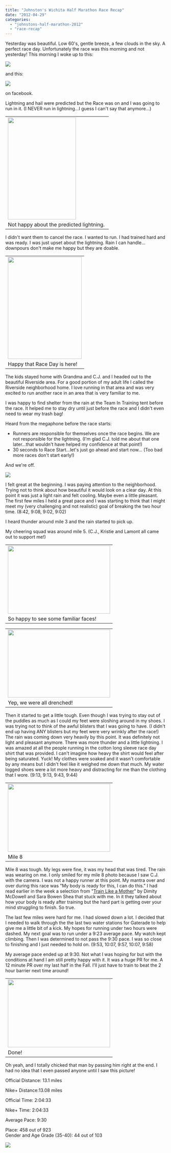 ```yaml
---
title: "Johnston's Wichita Half Marathon Race Recap"
date: "2012-04-29"
categories: 
  - "johnstons-half-marathon-2012"
  - "race-recap"
---
```


Yesterday was beautiful. Low 60's, gentle breeze, a few clouds in the sky. A perfect race day. Unfortunately the race was this morning and not yesterday! This morning I woke up to this:  

[![](images/FireShot+Screen+Capture+%23008+-+'36th+Annual+Johnston's+Wichita+Half+Marathon+-+April+29th,+2012'+-+www_facebook_com_pages_36th-Annual-Johnstons-Wichita-Half-Marathon-A.png)](http://2.bp.blogspot.com/-yeKLQTaAO2k/T52Ti2TKk2I/AAAAAAAAAfw/OXsMy9bLdYE/s1600/FireShot+Screen+Capture+%23008+-+'36th+Annual+Johnston's+Wichita+Half+Marathon+-+April+29th,+2012'+-+www_facebook_com_pages_36th-Annual-Johnstons-Wichita-Half-Marathon-A.png)

and this:

  

[![](images/FireShot+Screen+Capture+%23009+-+'36th+Annual+Johnston's+Wichita+Half+Marathon+-+April+29th,+2012'+-+www_facebook_com_pages_36th-Annual-Johnstons-Wichita-Half-Marathon-A.png)](http://3.bp.blogspot.com/-2ymyXAhFcSc/T52TjDuKlJI/AAAAAAAAAf4/Dky3ebRK2wo/s1600/FireShot+Screen+Capture+%23009+-+'36th+Annual+Johnston's+Wichita+Half+Marathon+-+April+29th,+2012'+-+www_facebook_com_pages_36th-Annual-Johnstons-Wichita-Half-Marathon-A.png)

  

on facebook. 

  

Lightning and hail were predicted but the Race was on and I was going to run in it. (I NEVER run in lightning...I guess I can't say that anymore...)

<table align="center" cellpadding="0" cellspacing="0"><tbody><tr><td><a href="http://3.bp.blogspot.com/-tvKbb5N7ujI/T52T02C2SdI/AAAAAAAAAgo/-egKgnxlf1k/s1600/IMG_6234.JPG" imageanchor="1"><span><img border="0" height="320" src="images/IMG_6234.JPG" width="213"></span></a></td></tr><tr><td><span>Not happy about the predicted lightning.&nbsp;</span></td></tr></tbody></table>

I didn't want them to cancel the race. I wanted to run. I had trained hard and was ready. I was just upset about the lightning. Rain I can handle... downpours don't make me happy but they are doable. 

<table align="center" cellpadding="0" cellspacing="0"><tbody><tr><td><a href="http://3.bp.blogspot.com/-IChNL0t639c/T52T1hDWdeI/AAAAAAAAAgw/61454D0HrqA/s1600/IMG_6235.JPG" imageanchor="1"><span><img border="0" height="320" src="images/IMG_6235.JPG" width="231"></span></a></td></tr><tr><td><span>Happy that Race Day is here!</span></td></tr></tbody></table>

The kids stayed home with Grandma and C.J. and I headed out to the beautiful Riverside area. For a good portion of my adult life I called the Riverside neighborhood home. I love running in that area and was very excited to run another race in an area that is very familiar to me.   

  

I was happy to find shelter from the rain at the Team In Training tent before the race. It helped me to stay dry until just before the race and I didn't even need to wear my trash bag!

  

Heard from the megaphone before the race starts: 

- Runners are responsible for themselves once the race begins. We are not responsible for the lightning. (I'm glad C.J. told me about that one later...that wouldn't have helped my confidence at that point!)
- 30 seconds to Race Start...let's just go ahead and start now... (Too bad more races don't start early!)

And we're off.

[![](images/IMG_6243.JPG)](http://4.bp.blogspot.com/-BeJHJpCIpaY/T52TrUogqDI/AAAAAAAAAgA/9KhJ5dyN6ao/s1600/IMG_6243.JPG)

  

I felt great at the beginning. I was paying attention to the neighborhood. Trying not to think about how beautiful it would look on a clear day. At this point it was just a light rain and felt cooling. Maybe even a little pleasant. The first few miles I held a great pace and I was starting to think that I might meet my (very challenging and not realistic) goal of breaking the two hour time. (8:42, 9:08, 9:02, 9:02)

  

I heard thunder around mile 3 and the rain started to pick up. 

  

My cheering squad was around mile 5. (C.J., Kristie and Lamont all came out to support me!)

<table align="center" cellpadding="0" cellspacing="0"><tbody><tr><td><a href="http://3.bp.blogspot.com/-VJ0EDXAwUJ4/T52Ttbd2V4I/AAAAAAAAAgI/l3kQ3dJBo-0/s1600/IMG_6245.JPG" imageanchor="1"><span><img border="0" height="213" src="images/IMG_6245.JPG" width="320"></span></a></td></tr><tr><td><span>So happy to see some familiar faces!</span></td></tr></tbody></table>

<table align="center" cellpadding="0" cellspacing="0"><tbody><tr><td><a href="http://1.bp.blogspot.com/-Sj_ZAbJKXJs/T52Tu843nTI/AAAAAAAAAgQ/JFAZYJEQIgw/s1600/IMG_6246.JPG" imageanchor="1"><span><img border="0" height="213" src="images/IMG_6246.JPG" width="320"></span></a></td></tr><tr><td><span>Yep, we were all drenched!</span></td></tr></tbody></table>

Then it started to get a little tough. Even though I was trying to stay out of the puddles as much as I could my feet were sloshing around in my shoes. I was trying not to think of the awful blisters that I was going to have. (I didn't end up having ANY blisters but my feet were very wrinkly after the race!) The rain was coming down very heavily by this point. It was definitely not light and pleasant anymore. There was more thunder and a little lightning. I was amazed at all the people running in the cotton long sleeve race day shirt that was provided. I can't imagine how heavy the shirt would feel after being saturated. Yuck! My clothes were soaked and it wasn't comfortable by any means but I didn't feel like it weighed me down that much. My water logged shoes were a lot more heavy and distracting for me than the clothing that I wore. (9:13, 9:13, 9:43, 9:44)

<table align="center" cellpadding="0" cellspacing="0"><tbody><tr><td><a href="http://2.bp.blogspot.com/--tnLcPWhCJo/T52TwwjNOhI/AAAAAAAAAgY/rkT7l7BPXHs/s1600/IMG_6250.JPG" imageanchor="1"><span><img border="0" height="213" src="images/IMG_6250.JPG" width="320"></span></a></td></tr><tr><td><span>Mile 8</span></td></tr></tbody></table>

Mile 8 was tough. My legs were fine, it was my head that was tired. The rain was wearing on me. I only smiled for my mile 8 photo because I saw C.J. with the camera. I was not a happy runner at this point. My mantra over and over during this race was "My body is ready for this, I can do this." I had read earlier in the week a selection from "[Train Like a Mother](http://www.amazon.com/Train-Like-Mother-Across-Finish/dp/1449409865/ref=sr_1_1?ie=UTF8&qid=1335729067&sr=8-1)" by Dimity McDowell and Sara Bowen Shea that stuck with me. In it they talked about how your body is ready after training but the hard part is getting over your mind struggling to finish. So true.   

  

The last few miles were hard for me. I had slowed down a lot. I decided that I needed to walk through the the last two water stations for Gaterade to help give me a little bit of a kick. My hopes for running under two hours were dashed. My next goal was to run under a 9:23 average pace. My watch kept climbing. Then I was determined to not pass the 9:30 pace. I was so close to finishing and I just needed to hold on. (9:53, 10:07, 9:57, 10:07, 9:58)

  

My average pace ended up at 9:30. Not what I was hoping for but with the conditions at hand I am still pretty happy with it. It was a huge PR for me. A 12 minute PR over my last half in the Fall. I'll just have to train to beat the 2 hour barrier next time around!

<table align="center" cellpadding="0" cellspacing="0"><tbody><tr><td><a href="http://1.bp.blogspot.com/-dE4v-7vq1zI/T52T0OXMWwI/AAAAAAAAAgg/VY50Zb3p_oA/s1600/IMG_6251.JPG" imageanchor="1"><span><img border="0" height="213" src="images/IMG_6251.JPG" width="320"></span></a></td></tr><tr><td><span>Done!</span></td></tr></tbody></table>

Oh yeah, and I totally chicked that man by passing him right at the end. I had no idea that I even passed anyone until I saw this picture!  

  

Official Distance: 13.1 miles

Nike+ Distance:13.08 miles

Official Time: 2:04:33

Nike+ Time: 2:04:33

Average Pace: 9:30  
  
  
Place: 458 out of 923  
Gender and Age Grade (35-40): 44 out of 103  

  

[![](images/IMG_6252.JPG)](http://1.bp.blogspot.com/-SBgdbJxrHgk/T52qH0Tb3nI/AAAAAAAAAg8/g168F7_yfNc/s1600/IMG_6252.JPG)
